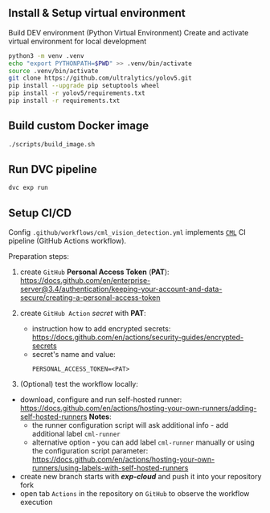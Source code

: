 ## Install & Setup virtual environment
Build DEV environment (Python Virtual Environment)
Create and activate virtual environment for local development

```bash 
python3 -m venv .venv
echo "export PYTHONPATH=$PWD" >> .venv/bin/activate
source .venv/bin/activate
git clone https://github.com/ultralytics/yolov5.git
pip install --upgrade pip setuptools wheel
pip install -r yolov5/requirements.txt
pip install -r requirements.txt
``` 

## Build custom Docker image

```bash
./scripts/build_image.sh
```

## Run DVC pipeline

```bash
dvc exp run
```

## Setup CI/CD

Config `.github/workflows/cml_vision_detection.yml` implements [`CML`](https://cml.dev/) CI pipeline (GitHub Actions workflow).

Preparation steps:

1. create `GitHub` **Personal Access Token** (**PAT**): https://docs.github.com/en/enterprise-server@3.4/authentication/keeping-your-account-and-data-secure/creating-a-personal-access-token

2. create `GitHub Action` *secret* with **PAT**: 
    - instruction how to add encrypted secrets: https://docs.github.com/en/actions/security-guides/encrypted-secrets
    - secret's name and value:
        ```dotenv
        PERSONAL_ACCESS_TOKEN=<PAT>
        ```

3. (Optional) test the workflow locally:
- download, configure and run self-hosted runner: https://docs.github.com/en/actions/hosting-your-own-runners/adding-self-hosted-runners
**Notes**: 
    - the runner configuration script will ask additional info - add additional label `cml-runner`
    - alternative option - you can add label `cml-runner` manually or using the configuration script parameter: https://docs.github.com/en/actions/hosting-your-own-runners/using-labels-with-self-hosted-runners
- create new branch starts with ***exp-cloud*** and push it into your repository fork
- open tab `Actions` in the repository on `GitHub` to observe the workflow execution